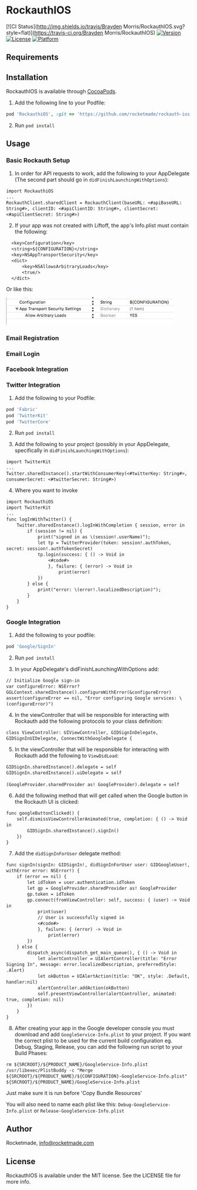 # RockauthIOS

[![CI Status](http://img.shields.io/travis/Brayden Morris/RockauthIOS.svg?style=flat)](https://travis-ci.org/Brayden Morris/RockauthIOS)
[![Version](https://img.shields.io/cocoapods/v/RockauthIOS.svg?style=flat)](http://cocoapods.org/pods/RockauthIOS)
[![License](https://img.shields.io/cocoapods/l/RockauthIOS.svg?style=flat)](http://cocoapods.org/pods/RockauthIOS)
[![Platform](https://img.shields.io/cocoapods/p/RockauthIOS.svg?style=flat)](http://cocoapods.org/pods/RockauthIOS)

## Requirements

## Installation

RockauthIOS is available through [CocoaPods](http://cocoapods.org).

1. Add the following line to your Podfile:
  ```ruby
  pod 'RockauthiOS', :git => 'https://github.com/rocketmade/rockauth-ios', :branch => 'dev'
  ```
  
2. Run `pod install`


## Usage

### Basic Rockauth Setup

1. In order for API requests to work, add the following to your AppDelegate (The second part should go in `didFinishLaunchingWithOptions`):

  ```
  import RockauthiOS
  ...
  RockauthClient.sharedClient = RockauthClient(baseURL: <#apiBaseURL: String#>, clientID: <#apiClientID: String#>, clientSecret: <#apiClientSecret: String#>)
  ```
  
2. If your app was not created with Liftoff, the app's Info.plist must contain the following:
  ```
	<key>Configuration</key>
	<string>${CONFIGURATION}</string>
	<key>NSAppTransportSecurity</key>
	<dict>
		<key>NSAllowsArbitraryLoads</key>
		<true/>
	</dict>
  ```
  Or like this:
  
  ![alt tag](/docs/screenshot-plist.png)
  
### Email Registration

### Email Login

### Facebook Integration

### Twitter Integration

1. Add the following to your Podfile:
  ```ruby
  pod 'Fabric'
  pod 'TwitterKit'
  pod 'TwitterCore'
  ```
  
2. Run `pod install`

3. Add the following to your project (possibly in your AppDelegate, specifically in `didFinishLaunchingWithOptions`):
  ```
  import TwitterKit
  ...
  Twitter.sharedInstance().startWithConsumerKey(<#twitterKey: String#>, consumerSecret: <#twitterSecret: String#>)
  ```
  
4. Where you want to invoke 
  ```
  import RockauthiOS
  import TwitterKit
  ...
  func logInWithTwitter() {
      Twitter.sharedInstance().logInWithCompletion { session, error in
          if (session != nil) {
              print("signed in as \(session!.userName)");
              let tp = TwitterProvider(token: session!.authToken, secret: session!.authTokenSecret)
              tp.login(success: { () -> Void in
                  <#code#>
                  }, failure: { (error) -> Void in
                      print(error)
              })
          } else {
              print("error: \(error!.localizedDescription)");
          }
      }
  }
  ```

### Google Integration

1. Add the following to your podfile:
  ```ruby
  pod 'Google/SignIn'
  ```

2. Run `pod install`

3. In your AppDelegate's didFinishLaunchingWithOptions add:
  ```
  // Initialize Google sign-in
  var configureError: NSError?
  GGLContext.sharedInstance().configureWithError(&configureError)
  assert(configureError == nil, "Error configuring Google services: \(configureError)")
  ```

4. In the viewController that will be responsible for interacting with Rockauth add the following protocols to your class definition:
  ```
  class ViewController: UIViewController, GIDSignInDelegate, GIDSignInUIDelegate, ConnectWithGoogleDelegate {
  ```
5. In the viewController that will be responsible for interacting with Rockauth add the following to `ViewDidLoad`:
  ```
  GIDSignIn.sharedInstance().delegate = self
  GIDSignIn.sharedInstance().uiDelegate = self 
  
  (GoogleProvider.sharedProvider as! GoogleProvider).delegate = self
  ```
6. Add the following method that will get called when the Google button in the Rockauth UI is clicked:

  ```
  func googleButtonClicked() {
      self.dismissViewControllerAnimated(true, completion: { () -> Void in
          GIDSignIn.sharedInstance().signIn()
      })
  }
  ```
7. Add the `didSignInForUser` delegate method:

  ```
  func signIn(signIn: GIDSignIn!, didSignInForUser user: GIDGoogleUser!,
  withError error: NSError!) {
      if (error == nil) {
          let idToken = user.authentication.idToken
          let gp = GoogleProvider.sharedProvider as! GoogleProvider
          gp.token = idToken
          gp.connect(fromViewController: self, success: { (user) -> Void in
              print(user)
              // User is successfully signed in
              <#code#>
              }, failure: { (error) -> Void in
                  print(error)
          })
      } else {
          dispatch_async(dispatch_get_main_queue(), { () -> Void in
              let alertController = UIAlertController(title: "Error Signing In", message: error.localizedDescription, preferredStyle: .Alert)
              let okButton = UIAlertAction(title: "OK", style: .Default, handler:nil)
              alertController.addAction(okButton)
              self.presentViewController(alertController, animated: true, completion: nil)
          })
      }
  }
  ```
8. After creating your app in the Google developer console you must download and add `GoogleService-Info.plist` to your project. If you want the correct plist to be used for the current build configuration eg. Debug, Staging, Release, you can add the following run script to your Build Phases:
  ```
  rm ${SRCROOT}/${PRODUCT_NAME}/GoogleService-Info.plist
  /usr/libexec/PlistBuddy -c "Merge ${SRCROOT}/${PRODUCT_NAME}/${CONFIGURATION}-GoogleService-Info.plist" ${SRCROOT}/${PRODUCT_NAME}/GoogleService-Info.plist
  ```
  Just make sure it is run before 'Copy Bundle Resources'
  
  You will also need to name each plist like this: `Debug-GoogleService-Info.plist` or `Release-GoogleService-Info.plist`
## Author

Rocketmade, info@rocketmade.com

## License

RockauthIOS is available under the MIT license. See the LICENSE file for more info.
